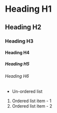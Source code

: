 # Heading H1
## Heading H2
### Heading H3
#### Heading H4
##### Heading H5
###### Heading H6

* Un-ordered list

1. Ordered list item - 1
1. Ordered list item - 2